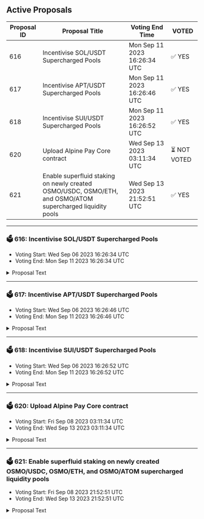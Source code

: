 ## Active Proposals

| Proposal ID | Proposal Title | Voting End Time | VOTED |
|-------------|----------------|-----------------|-------|
| 616 | Incentivise SOL/USDT Supercharged Pools | Mon Sep 11 2023 16:26:34 UTC | ✅ YES |
| 617 | Incentivise APT/USDT Supercharged Pools | Mon Sep 11 2023 16:26:46 UTC | ✅ YES |
| 618 | Incentivise SUI/USDT Supercharged Pools | Mon Sep 11 2023 16:26:52 UTC | ✅ YES |
| 620 | Upload Alpine Pay Core contract | Wed Sep 13 2023 03:11:34 UTC | ⏳ NOT VOTED |
| 621 | Enable superfluid staking on newly created OSMO/USDC, OSMO/ETH, and OSMO/ATOM supercharged liquidity pools | Wed Sep 13 2023 21:52:51 UTC | ✅ YES |

---

### 🗳 616: Incentivise SOL/USDT Supercharged Pools
- Voting Start: Wed Sep 06 2023 16:26:34 UTC
- Voting End: Mon Sep 11 2023 16:26:34 UTC

<details>
<summary>Proposal Text</summary>
 
This proposal asks that the pools comprising the SOL/USDT Supercharged pairings created in [Proposal 589](https://www.mintscan.io/osmosis/proposals/589) be added to the Osmosis incentives program and directly allocates 0.5% of incentives to each pool to bootstrap liquidity. 

This proposal would also recognize SOL as a Major asset. Although the category system is no longer in place since [Proposal 578](https://www.mintscan.io/osmosis/proposals/578) and so do not allocate additional rewards, this list can be used for reference of a group of strategically important assets for Osmosis. 
## About Solana
Solana is a blockchain built for mass adoption. It’s a high-performance network that is utilized for a range of use cases, including finance, NFTs, payments, and gaming. Solana operates as a single global state machine and is open, interoperable, and decentralized. 
Website: [https://solana.com/](https://solana.com/)

**Forum Thread**:[https://forum.osmosis.zone/t/incentivise-sol-usdt-supercharged-pools/271](https://forum.osmosis.zone/t/incentivise-sol-usdt-supercharged-pools/271)
</details>

---

### 🗳 617: Incentivise APT/USDT Supercharged Pools
- Voting Start: Wed Sep 06 2023 16:26:46 UTC
- Voting End: Mon Sep 11 2023 16:26:46 UTC

<details>
<summary>Proposal Text</summary>
 
This proposal asks that the pools comprising the APT/USDT Supercharged pairings created in [Proposal 589](https://www.mintscan.io/osmosis/proposals/589) be added to the Osmosis incentives program and directly allocates 0.25% of incentives to each pool to bootstrap liquidity. 
## About Aptos
Aptos is the layer 1 blockchain engineered to evolve. Built with Move to create a home where developers build future-proof apps efficiently and enjoyably. Aptos is designed with scalability, safety, reliability, and upgradeability as key principles. 
Website: [https://aptos.dev/](https://aptos.dev/)

**Forum Thread**:[https://forum.osmosis.zone/t/incentivise-aptos-usdt-supercharged-pools/272](https://forum.osmosis.zone/t/incentivise-aptos-usdt-supercharged-pools/272)
</details>

---

### 🗳 618: Incentivise SUI/USDT Supercharged Pools
- Voting Start: Wed Sep 06 2023 16:26:52 UTC
- Voting End: Mon Sep 11 2023 16:26:52 UTC

<details>
<summary>Proposal Text</summary>
 
This proposal asks that the pools comprising the SUI/USDT Supercharged pairings created in [Proposal 589](https://www.mintscan.io/osmosis/proposals/589) be added to the Osmosis incentives program and directly allocates 0.25% of incentives to each pool to bootstrap liquidity. 

## About Sui
Sui is a next-generation smart contract platform with high throughput, low latency, and an asset-oriented programming model powered by Move. 
Website: [https://sui.io/](https://sui.io/)

**Forum Thread**:[https://forum.osmosis.zone/t/incentivise-sui-usdt-supercharged-pools/273](https://forum.osmosis.zone/t/incentivise-sui-usdt-supercharged-pools/273)
</details>

---

### 🗳 620: Upload Alpine Pay Core contract
- Voting Start: Fri Sep 08 2023 03:11:34 UTC
- Voting End: Wed Sep 13 2023 03:11:34 UTC

<details>
<summary>Proposal Text</summary>
 
##Details:nThe Alpine DApp is a web application payment platform built on the Osmosis blockchain; designed to facilitate tipping of content creators using Osmosis tokens, users can now show their appreciation by making secure donations while including personalized messages to any social media user or content creator they wish to support.nnThe Alpine smart contract enables the core functionality of the DApp. It facilitates the creation and processing of tips, ensuring the secure transfer of Osmosis tokens from the sender to the content creator’s wallet address. Additionally, it enables the inclusion of personalized messages, allowing users to express their sentiments to the content creators.nnAdditionally, the Alpine web app builds upon the Alpine smart contract by making the concept fun, simple, and visually pleasing. User experience is improved by providing a Kado widget so that users who are unfamiliar with the Cosmos ecosystem can easily purchase crypto with fiat currency and send it to their favorite content creator without hassle. We also provide integrations for popular social media applications such as Twitter, Instagram, and GitHub so that users can easily identify their favorite streamer in our application.nnTo maintain control and governance, the Alpine smart contract will be owned by the Alpine Team. Integration with the Osmosis blockchain is crucial for the Alpine DApp’s seamless functioning.nnn##Contract information (Alpine Pay):nThe git commit Id - 877fbf2fc3a404e3487eac707a7061c7f0bb7d5fnnThe code can be found at - GitHub - temple-0/alpine-pay-corennCompiler Version - cosmwasm/rust-optimizer:0.12.11nnChecksum - 462b55aa0132d962fc185bdbb65f736e4119c8914840239d9a55ecddeb38b5d8 alpine_pay.wasmnnUploader Address - osmo1zw5337y7a7ajj2jz4t0teyzcy5dup5k8wjz88ann##Link to Forum Post:nhttps://forum.osmosis.zone/t/upload-alpine-pay-contract/258
</details>

---

### 🗳 621: Enable superfluid staking on newly created OSMO/USDC, OSMO/ETH, and OSMO/ATOM supercharged liquidity pools
- Voting Start: Fri Sep 08 2023 21:52:51 UTC
- Voting End: Wed Sep 13 2023 21:52:51 UTC

<details>
<summary>Proposal Text</summary>
 
On passing, this proposal would enable superfluid staking on the newly linked OSMO/USDC (#1133), OSMO/ETH (#1134), and OSMO/ATOM (#1135) supercharged liquidity pools on Osmosis. This will also allow for superfluid staked positions in the traditional GAMM pools to migrate to the linked supercharged liquidity pools
</details>
